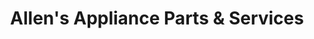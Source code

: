 ---
title: "Allen's Appliance Parts & Services"
url: /milford/allens-appliance-parts-and-services/
shop: vacuum cleaner
---